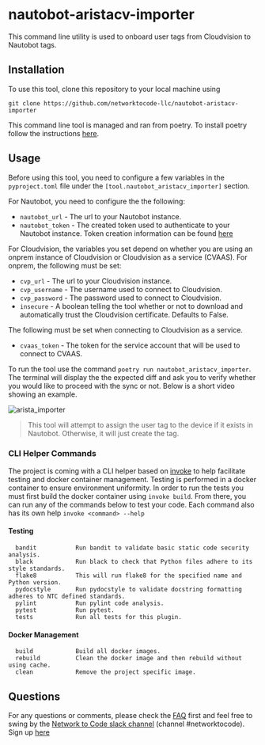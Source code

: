 # nautobot-aristacv-importer

This command line utility is used to onboard user tags from Cloudvision to Nautobot tags.

## Installation

To use this tool, clone this repository to your local machine using

```shell
git clone https://github.com/networktocode-llc/nautobot-aristacv-importer
```

This command line tool is managed and ran from poetry. To install poetry follow the instructions [here](https://python-poetry.org/docs/).

## Usage

Before using this tool, you need to configure a few variables in the `pyproject.toml` file under the `[tool.nautobot_aristacv_importer]` section.

For Nautobot, you need to configure the the following:

- `nautobot_url` - The url to your Nautobot instance.
- `nautobot_token` - The created token used to authenticate to your Nautobot instance. Token creation information can be found [here](https://nautobot.readthedocs.io/en/latest/rest-api/authentication/)

For Cloudvision, the variables you set depend on whether you are using an onprem instance of Cloudvision or Cloudvision as a service (CVAAS). For onprem, the following must be set:

- `cvp_url` - The url to your Cloudvision instance.
- `cvp_username` - The username used to connect to Cloudvision.
- `cvp_password` - The password used to connect to Cloudvision.
- `insecure` - A boolean telling the tool whether or not to download and automatically trust the Cloudvision certificate. Defaults to False.

The following must be set when connecting to Cloudvision as a service.

- `cvaas_token` - The token for the service account that will be used to connect to CVAAS.

To run the tool use the command `poetry run nautobot_aristacv_importer`. The terminal will display the the expected diff and ask you to verify whether you would like to proceed with the sync or not. Below is a short video showing an example.

![arista_importer](https://user-images.githubusercontent.com/38091261/126538807-e0b2b451-2297-4b28-b5c0-781c7b6a9e9f.gif)

> This tool will attempt to assign the user tag to the device if it exists in Nautobot. Otherwise, it will just create the tag.

### CLI Helper Commands

The project is coming with a CLI helper based on [invoke](http://www.pyinvoke.org/) to help facilitate testing and docker container management. Testing is performed in a docker container to ensure environment uniformity. In order to run the tests you must first build the docker container using `invoke build`. From there, you can run any of the commands below to test your code. Each command also has its own help `invoke <command> --help`

#### Testing

```no-highlight
  bandit           Run bandit to validate basic static code security analysis.
  black            Run black to check that Python files adhere to its style standards.
  flake8           This will run flake8 for the specified name and Python version.
  pydocstyle       Run pydocstyle to validate docstring formatting adheres to NTC defined standards.
  pylint           Run pylint code analysis.
  pytest           Run pytest.
  tests            Run all tests for this plugin.
```

#### Docker Management
```no-highlight
  build            Build all docker images.
  rebuild          Clean the docker image and then rebuild without using cache.
  clean            Remove the project specific image.
```

## Questions

For any questions or comments, please check the [FAQ](FAQ.md) first and feel free to swing by the [Network to Code slack channel](https://networktocode.slack.com/) (channel #networktocode).
Sign up [here](http://slack.networktocode.com/)
